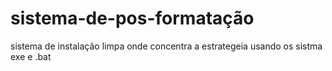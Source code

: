 # sistema-de-pos-formatação
sistema de instalação limpa onde concentra a estrategeia usando os sistma exe e .bat 
